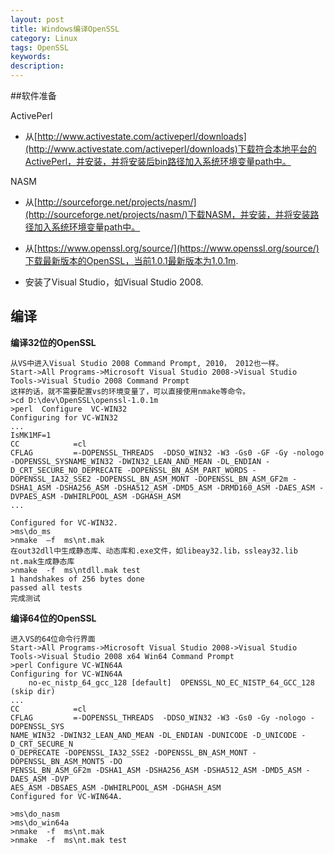 ```yaml
---
layout: post
title: Windows编译OpenSSL
category: Linux
tags: OpenSSL
keywords: 
description: 
---
```



##软件准备

ActivePerl
* 从[http://www.activestate.com/activeperl/downloads](http://www.activestate.com/activeperl/downloads)下载符合本地平台的ActivePerl，并安装，并将安装后bin路径加入系统环境变量path中。

NASM
* 从[http://sourceforge.net/projects/nasm/](http://sourceforge.net/projects/nasm/)下载NASM，并安装，并将安装路径加入系统环境变量path中。


* 从[https://www.openssl.org/source/](https://www.openssl.org/source/)下载最新版本的OpenSSL，当前1.0.1最新版本为1.0.1m.

* 安装了Visual Studio，如Visual Studio 2008.

## 编译

**编译32位的OpenSSL**

	从VS中进入Visual Studio 2008 Command Prompt, 2010， 2012也一样。
	Start->All Programs->Microsoft Visual Studio 2008->Visual Studio Tools->Visual Studio 2008 Command Prompt
	这样的话，就不需要配置vs的环境变量了，可以直接使用nmake等命令。
	>cd D:\dev\OpenSSL\openssl-1.0.1m
	>perl  Configure  VC-WIN32 
	Configuring for VC-WIN32
	...
	IsMK1MF=1
	CC            =cl
	CFLAG         =-DOPENSSL_THREADS  -DDSO_WIN32 -W3 -Gs0 -GF -Gy -nologo -DOPENSSL_SYSNAME_WIN32 -DWIN32_LEAN_AND_MEAN -DL_ENDIAN -D_CRT_SECURE_NO_DEPRECATE -DOPENSSL_BN_ASM_PART_WORDS -DOPENSSL_IA32_SSE2 -DOPENSSL_BN_ASM_MONT -DOPENSSL_BN_ASM_GF2m -DSHA1_ASM -DSHA256_ASM -DSHA512_ASM -DMD5_ASM -DRMD160_ASM -DAES_ASM -DVPAES_ASM -DWHIRLPOOL_ASM -DGHASH_ASM
	...

	Configured for VC-WIN32.
	>ms\do_ms
	>nmake  –f  ms\nt.mak
	在out32dll中生成静态库、动态库和.exe文件，如libeay32.lib，ssleay32.lib nt.mak生成静态库
	>nmake  -f  ms\ntdll.mak test
	1 handshakes of 256 bytes done
	passed all tests
	完成测试

**编译64位的OpenSSL**

	进入VS的64位命令行界面
	Start->All Programs->Microsoft Visual Studio 2008->Visual Studio Tools->Visual Studio 2008 x64 Win64 Command Prompt
	>perl Configure VC-WIN64A
	Configuring for VC-WIN64A
	    no-ec_nistp_64_gcc_128 [default]  OPENSSL_NO_EC_NISTP_64_GCC_128 (skip dir)
	...
	CC            =cl
	CFLAG         =-DOPENSSL_THREADS  -DDSO_WIN32 -W3 -Gs0 -Gy -nologo -DOPENSSL_SYS
	NAME_WIN32 -DWIN32_LEAN_AND_MEAN -DL_ENDIAN -DUNICODE -D_UNICODE -D_CRT_SECURE_N
	O_DEPRECATE -DOPENSSL_IA32_SSE2 -DOPENSSL_BN_ASM_MONT -DOPENSSL_BN_ASM_MONT5 -DO
	PENSSL_BN_ASM_GF2m -DSHA1_ASM -DSHA256_ASM -DSHA512_ASM -DMD5_ASM -DAES_ASM -DVP
	AES_ASM -DBSAES_ASM -DWHIRLPOOL_ASM -DGHASH_ASM
	Configured for VC-WIN64A.

	>ms\do_nasm
	>ms\do_win64a 
	>nmake  -f  ms\nt.mak
	>nmake  -f  ms\nt.mak test

